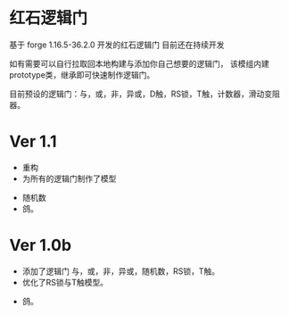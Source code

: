 # 红石逻辑门

基于 forge 1.16.5-36.2.0 开发的红石逻辑门
目前还在持续开发

如有需要可以自行拉取回本地构建与添加你自己想要的逻辑门，
该模组内建prototype类，继承即可快速制作逻辑门。

目前预设的逻辑门：与，或，非，异或，D触，RS锁，T触，计数器，滑动变阻器。


# Ver 1.1
+ 重构
+ 为所有的逻辑门制作了模型
- 随机数
- 鸽。


# Ver 1.0b
+ 添加了逻辑门 与，或，非，异或，随机数，RS锁，T触。
+ 优化了RS锁与T触模型。
- 鸽。

